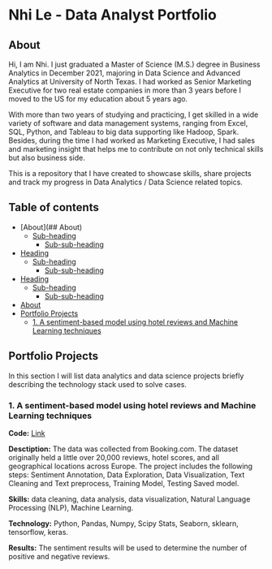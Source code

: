 # Nhi Le - Data Analyst Portfolio
## About
Hi, I am Nhi. I just graduated a Master of Science (M.S.) degree in Business Analytics in December 2021, majoring in Data Science and Advanced Analytics at University of North Texas. I had worked as Senior Marketing Executive for two real estate companies in more than 3 years before I moved to the US for my education about 5 years ago.

With more than two years of studying and practicing, I get skilled in a wide variety of software and data management systems, ranging from Excel, SQL, Python, and Tableau to big data supporting like Hadoop, Spark. Besides, during the time I had worked as Marketing Executive, I had sales and marketing insight that helps me to contribute on not only technical skills but also business side. 

This is a repository that I have created to showcase skills, share projects and track my progress in Data Analytics / Data Science related topics.

## Table of contents

- [About](## About)
  * [Sub-heading](#sub-heading)
    + [Sub-sub-heading](#sub-sub-heading)
- [Heading](#heading-1)
  * [Sub-heading](#sub-heading-1)
    + [Sub-sub-heading](#sub-sub-heading-1)
- [Heading](#heading-2)
  * [Sub-heading](#sub-heading-2)
    + [Sub-sub-heading](#sub-sub-heading-2)
- [About](#heading)
- [Portfolio Projects](#heading)
  * [1. A sentiment-based model using hotel reviews and Machine Learning techniques](#sub-heading)

## Portfolio Projects
In this section I will list data analytics and data science projects briefly describing the technology stack used to solve cases.

### 1. A sentiment-based model using hotel reviews and Machine Learning techniques
**Code:** [Link](https://github.com/nhile1014/project_code/blob/35f09091c9a4ce7174151d95d9b4a96e6da6ad71/HotelReviewsSentimentAnalysis.ipynb)

**Desctiption:** The data was collected from Booking.com. The dataset originally held a little over 20,000 reviews, hotel scores, and all geographical locations across Europe. The project includes the following steps: Sentiment Annotation, Data Exploration, Data Visualization, Text Cleaning and Text preprocess, Training Model, Testing Saved model. 

**Skills:** data cleaning, data analysis, data visualization, Natural Language Processing (NLP), Machine Learning.

**Technology:** Python, Pandas, Numpy, Scipy Stats, Seaborn, sklearn, tensorflow, keras. 

**Results:** The sentiment results will be used to determine the number of positive and negative reviews.

